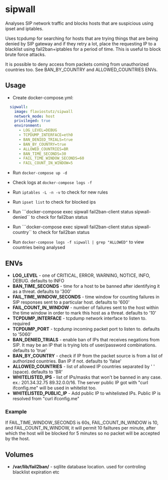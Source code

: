 # sipwall
Analyses SIP network traffic and blocks hosts that are suspicious using ipset and iptables.

Uses tcpdump for searching for hosts that are trying things that are being denied by SIP gateway and if they retry a lot, place the requesting IP to a blacklist using fail2ban+iptables for a period of time. This is useful to block brute force attacks.

It is possible to deny access from packets coming from unauthorized countries too. See BAN_BY_COUNTRY and ALLOWED_COUNTRIES ENVs.

## Usage

* Create docker-compose.yml:

```yml
  sipwall:
    image: flaviostutz/sipwall
    network_mode: host
    privileged: true
    environment:
      - LOG_LEVEL=DEBUG
      - TCPDUMP_INTERFACE=eth0
      - BAN_DENIED_TRIALS=true
      - BAN_BY_COUNTRY=true
      - ALLOWED_COUNTRIES=BR
      - BAN_TIME_SECONDS=30
      - FAIL_TIME_WINDOW_SECONDS=60
      - FAIL_COUNT_IN_WINDOW=5
```

* Run ```docker-compose up -d```

* Check logs at ```docker-compose logs -f```

* Run ```iptables -L -n -v``` to check for new rules

* Run ```ipset list``` to check for blocked ips

* Run ```docker-compose exec sipwall fail2ban-client status sipwall-denied`` to check for fail2ban status

* Run ```docker-compose exec sipwall fail2ban-client status sipwall-country`` to check for fail2ban status

* Run ```docker-compose logs -f sipwall | grep "ALLOWED"``` to view countries being analysed

## ENVs

* **LOG_LEVEL** - one of CRITICAL, ERROR, WARNING, NOTICE, INFO, DEBUG. defaults to INFO
* **BAN_TIME_SECONDS** - time for a host to be banned after identifying it as a threat. defaults to '300'
* **FAIL_TIME_WINDOW_SECONDS** - time window for counting failures in SIP responses sent to a particular host. defaults to '600'
* **FAIL_COUNT_IN_WINDOW** - number of failures sent to the host within the time window in order to mark this host as a threat. defaults to '10'
* **TCPDUMP_INTERFACE** - tcpdump network interface to listen to. required
* **TCPDUMP_PORT** - tcpdump incoming packet port to listen to. defaults to '5060'
* **BAN_DENIED_TRIALS** - enable ban of IPs that receives negations from SIP. It may be an IP that is trying lots of user/password combinations. defaults to 'true'
* **BAN_BY_COUNTRY** - check if IP from the packet source is from a list of authorized countries. Ban IP if not. defaults to 'false'
* **ALLOWED_COUNTRIES** - list of allowed IP countries separated by ' ' (space). defaults to 'BR'
* **WHITELISTED_IPS** - list of IPs/masks that won't be banned in any case. ex.: 201.34.32.75 89.32.0.0/16. The server public IP got with "curl ifconfig.me" will be used in whitelist too.
* **WHITELISTED_PUBLIC_IP** - Add public IP to whitelisted IPs. Public IP is resolved from "curl ifconfig.me"

### Example

If FAIL_TIME_WINDOW_SECONDS is 60s, FAIL_COUNT_IN_WINDOW is 10, and FAIL_COUNT_IN_WINDOW, it will permit 10 failtures per minute, after which the host will be blocked for 5 minutes so no packet will be accepted by the host.

## Volumes

* **/var/lib/fail2ban/** - sqllite database location. used for controling blacklist expiration etc

